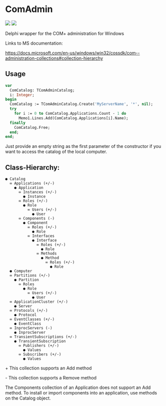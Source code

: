 ﻿# ComAdmin
![](https://tokei.rs/b1/github/DEV2DEV-DE/ComAdmin?category=code)
![](https://tokei.rs/b1/github/DEV2DEV-DE/ComAdmin?category=files)

Delphi wrapper for the COM+ administration for Windows

Links to MS documentation:

https://docs.microsoft.com/en-us/windows/win32/cossdk/com--administration-collections#collection-hierarchy

## Usage
```pascal
var
  ComCatalog: TComAdminCatalog;
  i: Integer;
begin
  ComCatalog := TComAdminCatalog.Create('MyServerName', '*', nil);
  try
    for i := 0 to ComCatalog.Applications.Count - 1 do
      Memo1.Lines.Add(ComCatalog.Applications[i].Name);
  finally
    ComCatalog.Free;
  end;
end;
```
Just provide an empty string as the first parameter of the constructor if you want to access the catalog of the local computer.

## Class-Hierarchy:
```
● Catalog
  ∞ Applications (+/-)
    ● Application
      ∞ Instances (+/-)
        ● Instance
      ∞ Roles (+/-)
        ● Role
          ∞ Users (+/-) 
            ● User
      ∞ Components (-)
        ● Component
          ∞ Roles (+/-)
            ● Role
          ∞ Interfaces
            ● Interface
              ∞ Roles (+/-)
                ● Role
              ∞ Methods
                ● Method
                  ∞ Roles (+/-)
                    ● Role
  ● Computer
  ∞ Partitions (+/-)
    ● Partition
      ∞ Roles
        ● Role
          ∞ Users (+/-) 
            ● User
  ∞ ApplicationCluster (+/-)
    ● Server
  ∞ Protocols (+/-)
    ● Protocol
  ∞ EventClasses (+/-)
    ● EventClass
  ∞ InprocServers (-)
    ● InprocServer
  ∞ TransientSubscriptions (+/-)
    ● TransientSubscription
      ∞ Publishers (+/-)
        ● Values
      ∞ Subscribers (+/-)
        ● Values
```
\+ This collection supports an Add method

\- This collection supports a Remove method

The Components collection of an Application does not support an Add method. To install or import components into an application, use methods on the Catalog object.
